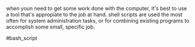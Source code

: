 when youn need to get some work done with the computer, it's best to use a tool that's appropiate to the job at hand.
shell scripts are used the most often for system administration tasks, or for combining existing programs to accomplish some small, specific job.

#bash_script
